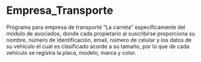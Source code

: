 # Empresa_Transporte
Programa para empresa de transporte “La carreta” específicamente del módulo de asociados, donde cada propietario al suscribirse proporciona su nombre, número de identificación, email, número de celular y los datos de su vehículo el cual es clasificado acorde a su tamaño, por lo que de cada vehículo se registra la placa, modelo, marca y color.
